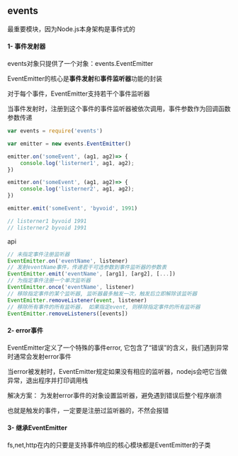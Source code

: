 ## events

最重要模块，因为Node.js本身架构是事件式的

#### 1- 事件发射器

events对象只提供了一个对象：events.EventEmitter

EventEmitter的核心是**事件发射**和**事件监听器**功能的封装

对于每个事件，EventEmitter支持若干个事件监听器

当事件发射时，注册到这个事件的事件监听器被依次调用，事件参数作为回调函数参数传递

```javascript
var events = require('events')

var emitter = new events.EventEmitter()

emitter.on('someEvent', (ag1, ag2)=> {
    console.log('listerner1', ag1, ag2);
})

emitter.on('someEvent', (ag1, ag2)=> {
    console.log('listerner2', ag1, ag2);
})

emitter.emit('someEvent', 'byvoid', 1991)

// listerner1 byvoid 1991
// listerner2 byvoid 1991
```

api	

```javascript
// 未指定事件注册监听器
EventEmitter.on('eventName', listener)
// 发射eventName事件，传递若干可选参数到事件监听器的参数表
EventEmitter.emit('eventName', [arg1], [arg2], [...])
// 为指定事件注册一个单次监听器
EventEmitter.once('eventName', listener)  
// 移除指定事件的某个监听器, 监听器最多触发一次，触发后立即解除该监听器
EventEmitter.removeListener(event, listener)
// 移除所有事件的所有监听器， 如果指定event, 则移除指定事件的所有监听器
EventEmitter.removeListeners([events])
```

#### 2- error事件

EventEmitter定义了一个特殊的事件error, 它包含了“错误”的含义，我们遇到异常时通常会发射error事件

当error被发射时，EventEmitter规定如果没有相应的监听器，nodejs会吧它当做异常，退出程序并打印调用栈

解决方案： 为发射error事件的对象设置监听器，避免遇到错误后整个程序崩溃

也就是触发的事件，一定要是注册过监听器的，不然会报错

#### 3- 继承EventEmitter

fs,net,http在内的只要是支持事件响应的核心模块都是EventEmitter的子类



